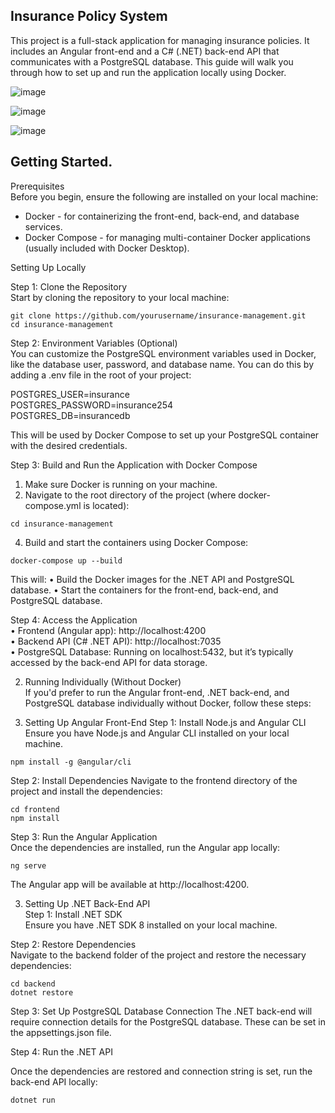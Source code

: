 ## Insurance Policy System

This project is a full-stack application for managing insurance policies. 
It includes an Angular front-end and a C# (.NET) back-end API that communicates with a PostgreSQL database.
This guide will walk you through how to set up and run the application locally using Docker.

 
![image](https://github.com/user-attachments/assets/10ec996c-4047-44ed-8d6f-c7114b92ebeb)

 ![image](https://github.com/user-attachments/assets/9e68283d-148a-4a6d-aa3a-a6e12f053941)

![image](https://github.com/user-attachments/assets/e74620b3-514d-4245-95b2-77a69891945a)


 

## Getting Started. 
Prerequisites \
Before you begin, ensure the following are installed on your local machine:
 - Docker - for containerizing the front-end, back-end, and database services.
 - Docker Compose - for managing multi-container Docker applications (usually included with Docker Desktop).

Setting Up Locally 

Step 1: Clone the Repository \
Start by cloning the repository to your local machine: 

```git clone https://github.com/yourusername/insurance-management.git``` \
```cd insurance-management``` 

Step 2: Environment Variables (Optional) \
You can customize the PostgreSQL environment variables used in Docker, like the database user, password, and database name. You can do this by adding a .env file in the root of your project:

POSTGRES_USER=insurance \
POSTGRES_PASSWORD=insurance254 \
POSTGRES_DB=insurancedb 

This will be used by Docker Compose to set up your PostgreSQL container with the desired credentials.

Step 3: Build and Run the Application with Docker Compose
1.	Make sure Docker is running on your machine.
2.	Navigate to the root directory of the project (where docker-compose.yml is located):
   
```cd insurance-management``` 

4.	Build and start the containers using Docker Compose:

```docker-compose up --build```

This will:
•	Build the Docker images for the .NET API and PostgreSQL database.
•	Start the containers for the front-end, back-end, and PostgreSQL database.

Step 4: Access the Application \
•	Frontend (Angular app): http://localhost:4200 \
•	Backend API (C# .NET API): http://localhost:7035 \
•	PostgreSQL Database: Running on localhost:5432, but it’s typically accessed by the back-end API for data storage.

2. Running Individually (Without Docker) \
If you'd prefer to run the Angular front-end, .NET back-end, and PostgreSQL database individually without Docker, follow these steps:

1. Setting Up Angular Front-End
Step 1: Install Node.js and Angular CLI \
Ensure you have Node.js and Angular CLI installed on your local machine.

```npm install -g @angular/cli```

Step 2: Install Dependencies
Navigate to the frontend directory of the project and install the dependencies:

```cd frontend``` \
```npm install``` 

Step 3: Run the Angular Application \
Once the dependencies are installed, run the Angular app locally:

```ng serve```

The Angular app will be available at http://localhost:4200. 

3. Setting Up .NET Back-End API \
Step 1: Install .NET SDK \
Ensure you have .NET SDK 8 installed on your local machine. 

Step 2: Restore Dependencies \
Navigate to the backend folder of the project and restore the necessary dependencies: 

```cd backend``` \
```dotnet restore```

Step 3: Set Up PostgreSQL Database Connection
The .NET back-end will require connection details for the PostgreSQL database. These can be set in the appsettings.json file.

Step 4: Run the .NET API 

Once the dependencies are restored and connection string is set, run the back-end API locally:

```dotnet run```
